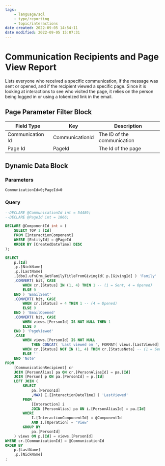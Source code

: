 ```yaml
---
tags: 
    - language/sql
    - type/reporting
    - topic/interactions
date created: 2022-09-05 14:54:11
date modified: 2022-09-05 15:07:31
---
```


# Communication Recipients and Page View Report

Lists everyone who received a specific communication, if the message was sent or opened, and if the recipient viewed a specific page. Since it is looking at interactions to see who visited the page, it relies on the person being logged in or using a tokenized link in the email.

## Page Parameter Filter Block

| Field Type       | Key             | Description                 |
| ---------------- | --------------- | --------------------------- |
| Communication Id | CommunicationId | The ID of the communication |
| Page Id          | PageId          | The Id of the page          |

## Dynamic Data Block

### Parameters

`CommunicationId=0;PageId=0`

### Query

```sql
--DECLARE @CommunicationId int = 54489;
--DECLARE @PageId int = 1066;

DECLARE @ComponentId int = (
    SELECT TOP 1 [Id]
    FROM [InteractionComponent]
    WHERE [EntityId] = @PageId
    ORDER BY [CreatedDateTime] DESC
);

SELECT
    p.[Id]
    ,p.[NickName]
    ,p.[LastName]
    ,[dbo].ufnCrm_GetFamilyTitleFromGivingId( p.[GivingId] ) 'Family'
    ,CONVERT( bit, CASE
        WHEN cr.[Status] IN (1, 4) THEN 1 -- (1 = Sent, 4 = Opened)
        ELSE 0
    END ) 'EmailSent'
    ,CONVERT( bit, CASE
        WHEN cr.[Status] = 4 THEN 1 -- (4 = Opened)
        ELSE 0
    END ) 'EmailOpened'
    ,CONVERT( bit, CASE
        WHEN views.[PersonId] IS NOT NULL THEN 1
        ELSE 0
    END ) 'PageViewed'
    ,CASE
        WHEN views.[PersonId] IS NOT NULL
            THEN CONCAT( 'Last viewed on ', FORMAT( views.[LastViewed], 'dddd, MMM. d' ), ', at ', FORMAT( views.[LastViewed], 'h:mm tt' ) )
        WHEN cr.[Status] NOT IN (1, 4) THEN cr.[StatusNote] -- (1 = Sent, 4 = Opened)
        ELSE ''
    END 'Note'
FROM
    [CommunicationRecipient] cr
    JOIN [PersonAlias] pa ON cr.[PersonAliasId] = pa.[Id]
    JOIN [Person] p ON pa.[PersonId] = p.[Id]
    LEFT JOIN (
        SELECT
            pa.[PersonId]
            ,MAX( I.[InteractionDateTime] ) 'LastViewed'
        FROM
            [Interaction] i
            JOIN [PersonAlias] pa ON i.[PersonAliasId] = pa.[Id]
        WHERE
            I.[InteractionComponentId] = @ComponentId
            AND I.[Operation] = 'View'
        GROUP BY
            pa.[PersonId]
    ) views ON p.[Id] = views.[PersonId]
WHERE cr.[CommunicationId] = @CommunicationId
ORDER BY
    p.[LastName]
    ,p.[NickName]
;
```

